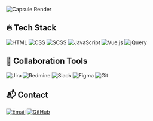 ![Capsule Render](https://capsule-render.vercel.app/api?type=waving&color=gradient&height=100&section=header&text=Welcome!&fontSize=40)

## 🔥 Tech Stack
![HTML](https://img.shields.io/badge/HTML-E34F26?style=flat-square&logo=html5&logoColor=white)
![CSS](https://img.shields.io/badge/CSS-1572B6?style=flat-square&logo=css3&logoColor=white)
![SCSS](https://img.shields.io/badge/SCSS-CC6699?style=flat-square&logo=sass&logoColor=white)
![JavaScript](https://img.shields.io/badge/JavaScript-F7DF1E?style=flat-square&logo=javascript&logoColor=black)
![Vue.js](https://img.shields.io/badge/Vue.js-4FC08D?style=flat-square&logo=vue.js&logoColor=white)
![jQuery](https://img.shields.io/badge/jQuery-0769AD?style=flat-square&logo=jquery&logoColor=white)

## 🤝 Collaboration Tools
![Jira](https://img.shields.io/badge/Jira-0052CC?style=flat-square&logo=jira&logoColor=white)
![Redmine](https://img.shields.io/badge/Redmine-B32024?style=flat-square&logo=redmine&logoColor=white)
![Slack](https://img.shields.io/badge/Slack-4A154B?style=flat-square&logo=slack&logoColor=white)
![Figma](https://img.shields.io/badge/Figma-F24E1E?style=flat-square&logo=figma&logoColor=white)
![Git](https://img.shields.io/badge/Git-F05032?style=flat-square&logo=git&logoColor=white)

## 📬 Contact
[![Email](https://img.shields.io/badge/Email-D14836?style=flat-square&logo=gmail&logoColor=white)](mailto:cjh920908@naver.com)
[![GitHub](https://img.shields.io/badge/GitHub-181717?style=flat-square&logo=github&logoColor=white)](https://github.com/gitjihee)
